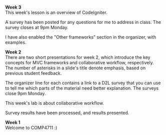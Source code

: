 **Week 3**  
This week's lesson is an overview of CodeIgniter.

A survey has been posted for any questions for me to address in class.
The survey closes at 9pm Monday.

I have also enabled the "Other frameworks" section in the organizer, with
examples.

**Week 2**  
There are two short presentations for week 2, which
introduce the key concepts for MVC frameworks and collaborative workflow, respectively.
The number of asterisks in a slide's title denote emphasis, based on previous
student feedback.

The organizer line for each contains a link to a D2L survey that
you can use to tell me which parts of the material need better explanation.
The surveys close 9pm Monday.

This week's lab is about collaborative workflow.

Survey results have been processed, and results presented.

**Week 1**  
Welcome to COMP4711 :)

